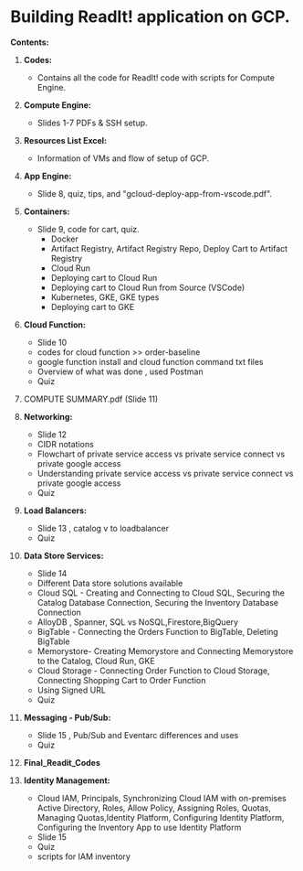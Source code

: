 Building ReadIt! application on GCP. 
=====================================================================
         
**Contents:**

1. **Codes:**
   - Contains all the code for ReadIt! code with scripts for Compute Engine.

2. **Compute Engine:**
   - Slides 1-7 PDFs & SSH setup.

3. **Resources List Excel:**
   - Information of VMs and flow of setup of GCP.

4. **App Engine:**
   - Slide 8, quiz, tips, and "gcloud-deploy-app-from-vscode.pdf".

5. **Containers:**
   - Slide 9, code for cart, quiz.
     - Docker
     - Artifact Registry, Artifact Registry Repo, Deploy Cart to Artifact Registry
     - Cloud Run
     - Deploying cart to Cloud Run
     - Deploying cart to Cloud Run from Source (VSCode)
     - Kubernetes, GKE, GKE types
     - Deploying cart to GKE

6. **Cloud Function:**
   - Slide 10
   - codes for cloud function >> order-baseline
   - google function install and cloud function command txt files
   - Overview of what was done , used Postman
   - Quiz

7. COMPUTE SUMMARY.pdf (Slide 11)

8. **Networking:**
   - Slide 12
   - CIDR notations
   - Flowchart of private service access vs private service connect vs private google access
   - Understanding private service access vs private service connect vs private google access
   - Quiz

9. **Load Balancers:**
   - Slide 13 , catalog v to loadbalancer
   - Quiz

9. **Data Store Services:**
   - Slide 14
   - Different Data store solutions available
   - Cloud SQL - Creating and Connecting to Cloud SQL, Securing the Catalog Database Connection, Securing the Inventory Database Connection
   - AlloyDB , Spanner, SQL vs NoSQL,Firestore,BigQuery
   - BigTable - Connecting the Orders Function to BigTable, Deleting BigTable
   - Memorystore- Creating Memorystore and Connecting Memorystore to the Catalog, Cloud Run, GKE 
   - Cloud Storage - Connecting Order Function to Cloud Storage, Connecting Shopping Cart to Order Function
   - Using Signed URL
   - Quiz

10. **Messaging - Pub/Sub:**
    - Slide 15 , Pub/Sub and Eventarc differences and uses
    - Quiz

11. **Final_Readit_Codes**

12. **Identity Management:**
    - Cloud IAM, Principals, Synchronizing Cloud IAM with on-premises Active Directory, Roles, Allow Policy, Assigning Roles, Quotas, Managing Quotas,Identity Platform, Configuring Identity Platform, Configuring the Inventory App to use Identity Platform
    - Slide 15
    - Quiz
    - scripts for IAM inventory

